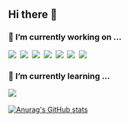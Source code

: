 ## Hi there 👋

### 🔭 I’m currently working on ...
<img src="https://img.shields.io/badge/Java-007396?style=flat-square&logo=Java&logoColor=white"/>&nbsp; <img src="https://img.shields.io/badge/Spring-6DB33F?style=flat-square&logo=Spring&logoColor=white"/>&nbsp; <img src="https://img.shields.io/badge/JavaScript-F7DF1E?style=flat-square&logo=JavaScript&logoColor=white"/>&nbsp; <img src="https://img.shields.io/badge/EclipseIDE-2C2255?style=flat-square&logo=eclipseide&logoColor=white"/>&nbsp; <img src="https://img.shields.io/badge/Microsoft SQL Server-CC2927?style=flat-square&logo=microsoftsqlserver&logoColor=white"/>&nbsp; <img src="https://img.shields.io/badge/oracle-F80000?style=flat-square&logo=oracle&logoColor=white"/>&nbsp; <img src="https://img.shields.io/badge/PostgreSQL-336791?style=flat-square&logo=PostgreSQL&logoColor=white"/>&nbsp;


### 🌱 I’m currently learning ...
<img src="https://img.shields.io/badge/Python-3766AB?style=flat-square&logo=Python&logoColor=white"/>&nbsp;


[![Anurag's GitHub stats](https://github-readme-stats.vercel.app/api?username=B612Asteroid)](https://github.com/B612Asteroid/github-readme-stats)



<!--
**B612Asteroid/B612Asteroid** is a ✨ _special_ ✨ repository because its `README.md` (this file) appears on your GitHub profile.



Here are some ideas to get you started:


- 🌱 I’m currently learning ...
- 👯 I’m looking to collaborate on ...
- 🤔 I’m looking for help with ...
- 💬 Ask me about ...
- 📫 How to reach me: ...
- 😄 Pronouns: ...
- ⚡ Fun fact: ...
-->
